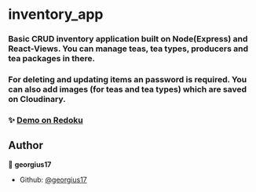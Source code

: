 # inventory_app


### Basic CRUD inventory application built on Node(Express) and React-Views. You can manage teas, tea types, producers and tea packages in there. 
### For deleting and updating items an password is required. You can also add images (for teas and tea types) which are saved on Cloudinary.

### ✨ [Demo on Redoku](https://mysterious-refuge-45625.herokuapp.com/)

 

## Author

👤 **georgius17**


* Github: [@georgius17](https://github.com/georgius17)
